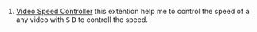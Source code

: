 1. [Video Speed Controller](chrome://extensions/?id=nffaoalbilbmmfgbnbgppjihopabppdk)
   this extention help  me to control the speed of a any video with <kbd>S</kbd> <kbd>D</kbd> to controll the speed. 
